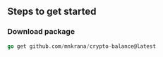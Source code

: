 ## Steps to get started

### Download package

```go
go get github.com/mnkrana/crypto-balance@latest
```
